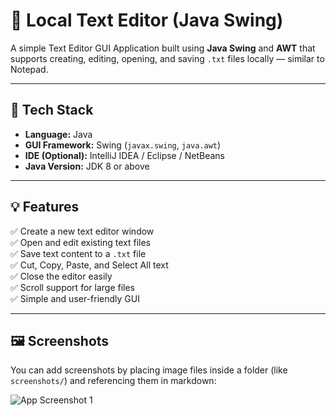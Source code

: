 # 📝 Local Text Editor (Java Swing)

A simple Text Editor GUI Application built using **Java Swing** and **AWT** that supports creating, editing, opening, and saving `.txt` files locally — similar to Notepad.

---

## 🧰 Tech Stack

- **Language:** Java  
- **GUI Framework:** Swing (`javax.swing`, `java.awt`)  
- **IDE (Optional):** IntelliJ IDEA / Eclipse / NetBeans  
- **Java Version:** JDK 8 or above  

---

## 💡 Features

✅ Create a new text editor window  
✅ Open and edit existing text files  
✅ Save text content to a `.txt` file  
✅ Cut, Copy, Paste, and Select All text  
✅ Close the editor easily  
✅ Scroll support for large files  
✅ Simple and user-friendly GUI  

---

## 🖼️ Screenshots

You can add screenshots by placing image files inside a folder (like `screenshots/`) and referencing them in markdown:

![App Screenshot 1](screenshots/Text_Editor_Overview.png)
